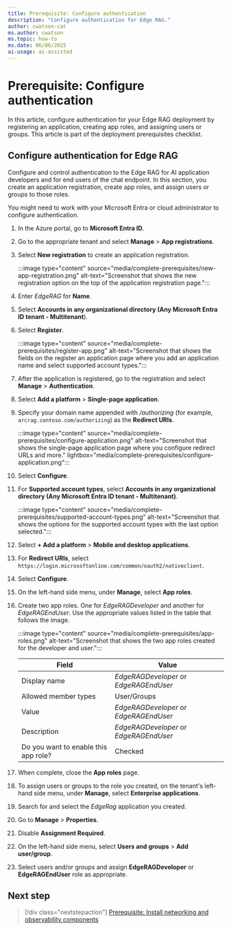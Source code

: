 ```yaml
---
title: Prerequisite: Configure authentication
description: "Configure authentication for Edge RAG."
author: cwatson-cat
ms.author: cwatson
ms.topic: how-to
ms.date: 06/06/2025
ai-usage: ai-assisted
---
```


# Prerequisite: Configure authentication

In this article, configure authentication for your Edge RAG deployment by registering an application, creating app roles, and assigning users or groups. This article is part of the deployment prerequisites checklist.

## Configure authentication for Edge RAG

Configure and control authentication to the Edge RAG for AI application developers and for end users of the chat endpoint. In this section, you create an application registration, create app roles, and assign users or groups to those roles. 

You might need to work with your Microsoft Entra or cloud administrator to configure authentication.

1. In the Azure portal, go to **Microsoft Entra ID**.
1. Go to the appropriate tenant and select **Manage** > **App registrations**.
1. Select **New registration** to create an application registration.

	:::image type="content" source="media/complete-prerequisites/new-app-registration.png" alt-text="Screenshot that shows the new registration option on the top of the application registration page.":::

1. Enter *EdgeRAG* for **Name**.

1. Select **Accounts in any organizational directory (Any Microsoft Entra ID tenant - Multitenant**).

1. Select **Register**.

	:::image type="content" source="media/complete-prerequisites/register-app.png" alt-text="Screenshot that shows the fields on the register an application page where you add an application name and select supported account types.":::

1. After the application is registered, go to the registration and select **Manage** > **Authentication**.

1. Select **Add a platform** > **Single-page application**.

1. Specify your domain name appended with */authorizing* (for example, `arcrag.contoso.com/authorizing`)  as the **Redirect URIs**.

	:::image type="content" source="media/complete-prerequisites/configure-application.png" alt-text="Screenshot that shows the single-page application page where you configure redirect URLs and more." lightbox="media/complete-prerequisites/configure-application.png":::

1. Select **Configure**.
1. For **Supported account types**, select **Accounts in any organizational directory (Any Microsoft Entra ID tenant - Multitenant)**.

	:::image type="content" source="media/complete-prerequisites/supported-account-types.png" alt-text="Screenshot that shows the options for the supported account types with the last option selected.":::

1. Select **+ Add a platform** > **Mobile and desktop applications**.
1. For **Redirect URIs**, select `https://login.microsoftonline.com/common/oauth2/nativeclient`.

1. Select **Configure**.
1. On the left-hand side menu, under **Manage**, select **App roles**.
1. Create two app roles. One for *EdgeRAGDeveloper* and another for *EdgeRAGEndUser*. Use the appropriate values listed in the table that follows the image.

	:::image type="content" source="media/complete-prerequisites/app-roles.png" alt-text="Screenshot that shows the two app roles created for the developer and user.":::


   | Field  | Value |
   |--------|-------|
   | Display name     |   *EdgeRAGDeveloper* or *EdgeRAGEndUser*      |
   | Allowed member types   |  User/Groups       |
   | Value    |    *EdgeRAGDeveloper* or *EdgeRAGEndUser*        |
   | Description    |  *EdgeRAGDeveloper* or *EdgeRAGEndUser*          |
   | Do you want to enable this app role? | Checked |

1. When complete, close the **App roles** page.
1. To assign users or groups to the role you created, on the tenant's left-hand side menu, under **Manage**, select **Enterprise applications**.
1. Search for and select the *EdgeRag* application you created.
1. Go to **Manage** > **Properties**.
1. Disable **Assignment Required**.
1. On the left-hand side menu, select **Users and groups** > **Add user/group**.
1. Select users and/or groups and assign **EdgeRAGDeveloper** or **EdgeRAGEndUser** role as appropriate.

## Next step

> [!div class="nextstepaction"]
> [Prerequisite: Install networking and observability components](prerequisites-networking-observability.md)
